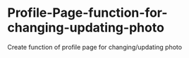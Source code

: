 # Profile-Page-function-for-changing-updating-photo
Create function of profile page for changing/updating photo
